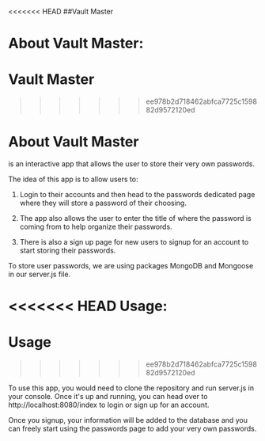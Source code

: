 <<<<<<< HEAD
##Vault Master

**About Vault Master:**
=======
# Vault Master
>>>>>>> ee978b2d718462abfca7725c159882d9572120ed

About Vault Master
================== 
is an interactive app that allows the user to store their very own passwords.
 
The idea of this app is to allow users to:

1. Login to their accounts and then head to the passwords dedicated 
page where they will store a password of their choosing. 

2. The app also allows the user to enter the title of where the password is coming from to help organize their passwords. 

3. There is also a sign up page for new users to signup for an account to start storing their passwords. 

To store user passwords, we are using packages MongoDB and Mongoose in our server.js file. 


<<<<<<< HEAD
**Usage:**
=======
Usage
======
>>>>>>> ee978b2d718462abfca7725c159882d9572120ed

To use this app, you would need to clone the repository and run server.js in your console. 
Once it's up and running, you can head over to http://localhost:8080/index to login or sign up for an 
account. 

Once you signup, your information will be added to the database and you can freely start using the passwords page to add your very own passwords. 
